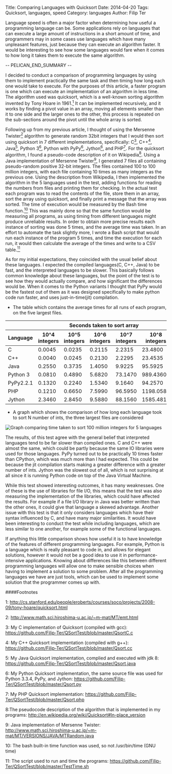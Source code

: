 Title: Comparing Languages with Quicksort
Date: 2014-04-20
Tags: Quicksort, languages, speed
Category: languages
Author: Filip Ter

Language speed is often a major factor when determining how useful a programming language can be. Some applications rely on languages that can execute a large amount of instructions in a short amount of time, and programmers may in some cases use languages which have many unpleasant features, just because they can execute an algorithm faster. It would be interesting to see how some languages would fare when it comes to how long it takes them to execute the same algorithm. 

-- PELICAN_END_SUMMARY --

I decided to conduct a comparison of programming languages by using them to implement practically the same task and then timing how long each one would take to execute. For the purposes of this article, a faster program is one which can execute an implementation of an algorithm in less time. The algorithm used was quicksort, which is a well-known sorting algorithm invented by Tony Hoare in 1961.[<sup>1</sup>](#thoare) It can be implemented recursively, and it works by finding a pivot value in an array, moving all elements smaller than it to one side and the larger ones to the other, this process is repeated on the sub-sections around the pivot until the whole array is sorted.

Following up from my previous article, I thought of using the Mersenne Twister[<sup>2</sup>](#mt) algorithm to generate random 32bit integers that I would then sort using quicksort in 7 different implementations, specifically: C[<sup>3</sup>](#c), C++[<sup>4</sup>](#cpp), Java[<sup>5</sup>](#java), Python 3[<sup>6</sup>](#py), Python with PyPy[<sup>6</sup>](#py), Jython[<sup>6</sup>](#py), and PHP[<sup>7</sup>](#php). For the quicksort algorithm, I found a pseudo-code description of it on Wikipedia[<sup>8</sup>](#wiki). Using a Java implementation of Mersenne Twister[<sup>9</sup>](#mtjava), I generated 7 files all containing pseudo-random positive 32-bit integers. The files contained 100 to 100 million integers, with each file containing 10 times as many integers as the previous one. Using the description from Wikipedia, I then implemented the algorithm in the 5 languages used in the test, adding functions for reading the numbers from files and printing them for checking.  In the actual test each program was to read the contents of the file, store them in an array, sort the array using quicksort, and finally print a message that the array was sorted. The time of execution would be measured by the Bash time function.[<sup>10</sup>](#bashtime) This was mainly done so that the same function would be measuring all programs,  as using timing from different languages might produce unreliable results. In order to obtain more precise results each instance of sorting was done 5 times, and the average time was taken. In an effort to automate the task slightly more, I wrote a Bash script that would run each instance of the program 5 times, and time the execution for each run, it would then calculate the average of the times and write to a CSV table.[<sup>11</sup>](#bashscript) 

As for my initial expectations, they coincided with the usual belief about these languages. I expected the compiled languages(C, C++, Java) to be fast, and the interpreted languages to be slower. This basically follows common knowledge about these languages, but the point of the test is to see how they would actually compare, and how significant the differences would be. When it comes to the Python variants I thought that PyPy would be the fastest out of them as it was designed specifically to make python code run faster, and uses just-in-time(jit) compilation. 
	
* The table which contains the average times for all runs of each program, on the five largest files.


<table>
	<thead>
		<tr>
			<th></th>
			<th colspan="5" align="center">Seconds taken to sort array</th>
		</tr>
		<tr>
			<th>Language</th>
			<th>10^4 integers</th>
			<th>10^5 integers</th>
			<th>10^6 integers</th>
			<th>10^7 integers</th>
			<th>10^8 integers</th>
		</tr>
	</thead>
	<tbody>	
<tr><td>C</td><td>0.0045</td><td>0.0235</td><td>0.2115</td><td>2.2315</td><td>23.4800</td></tr>
<tr><td>C++</td><td>0.0040</td><td>0.0245</td><td>0.2130</td><td>2.2295</td><td>23.4535</td></tr>
<tr><td>Java</td><td>0.2550</td><td>0.3735</td><td>1.4050</td><td>9.9225</td><td>95.5925</td></tr>
<tr><td>Python 3</td><td>0.0810</td><td>0.4890</td><td>5.6820</td><td>73.1470</td><td>989.4360</td></tr>
<tr><td>PyPy2.2.1</td><td>0.1320</td><td>0.2240</td><td>1.5340</td><td>9.1640</td><td>94.2570</td></tr>
<tr><td>PHP</td><td>0.1210</td><td>0.6650</td><td>7.5990</td><td>96.5950</td><td>1198.0580</td></tr>
<tr><td>Jython</td><td>2.3460</td><td>2.8450</td><td>9.5880</td><td>88.1560</td><td>1585.4810</td></tr>
</tbody>
</table>

* A graph which shows the comparison of how long each language took to sort N number of ints, the three largest files are considered

![Graph comparing time taken to sort 100 million integers for 5 languages](static/images/lang_graph.png)

The results, of this test agree with the general belief that interpreted languages tend to be far slower than compiled ones. C and C++ were almost the same, which could be partly because the same IO libraries were used for those languages. PyPy turned out to be practically 10 times faster than CPython, which was much more than I had expected. This could be because the jit compilation starts making a greater difference with a greater number of ints. Jython was the slowest out of all, which is not surprising at all since it is running Python code on top of the Java Virtual Machine. 

While this test showed interesting outcomes, it has many weaknesses. One of these is the use of libraries for file I/O, this means that the test was also measuring the implementation of the libraries, which could have affected the results. For example if a file I/O library in Java was better written than the other ones, it could give that language a skewed advantage. Another issue with this test is that it only considers languages which have their syntax influenced by C, and have many major similarities. It would have been interesting to conduct the test while including languages, which are less similar to one another, for example some of the functional languages.

If anything this little comparison shows how useful it is to have knowledge of the features of different programming languages. For example, Python is a language which is really pleasant to code in, and allows for elegant solutions, however it would not be a good idea to use it in performance-intensive applications. Knowing about differences like this between different programming languages will allow one to make sensible choices when having to implement a solution to some problem. After all the programming languages we have are just tools, which can be used to implement some solution that the programmer comes up with.



####Footnotes

<a id="thoare">1</a>: <http://cs.stanford.edu/people/eroberts/courses/soco/projects/2008-09/tony-hoare/quicksort.html>

<a id="mt">2</a>: <http://www.math.sci.hiroshima-u.ac.jp/~m-mat/MT/emt.html>

<a id="c">3</a>: My C implementation of Quicksort (compiled with gcc): <https://github.com/Filip-Ter/QSortTest/blob/master/QsortC.c>

<a id="cpp">4</a>: My C++ Quicksort implementation (compiled with g++): <https://github.com/Filip-Ter/QSortTest/blob/master/Qsort.cc>

<a id="java">5</a>: My Java Quicksort implementation, complied and executed with jdk 8: <https://github.com/Filip-Ter/QSortTest/blob/master/Qsort.java>

<a id="py">6</a>: My Python Quicksort implementation, the same source file was used for Python 3.3.4, PyPy, and Jython: <https://github.com/Filip-Ter/QSortTest/blob/master/Qsort.py>

<a id="php">7</a>: My PHP Quicksort implementation: <https://github.com/Filip-Ter/QSortTest/blob/master/Qsort.php>

<a id="mtjava">8</a>:The pseudocode description of the algorithm that is implemented in my programs: <http://en.wikipedia.org/wiki/Quicksort#In-place_version> 

<a id="wiki">9</a>: Java implementation of Mersenne Twister: <http://www.math.sci.hiroshima-u.ac.jp/~m-mat/MT/VERSIONS/JAVA/MTRandom.java>

<a id="bashtime">10</a>: The bash built-in time function was used, so not /usr/bin/time (GNU time)

<a id="bashscript">11</a>: The script used to run and time the programs: <https://github.com/Filip-Ter/QSortTest/blob/master/TestTime.sh>


